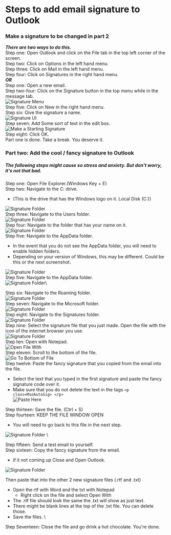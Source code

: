 # Steps to add email signature to Outlook
### Make a signature to be changed in part 2
___There are two ways to do this.___  \
Step one: Open Outlook and click on the File tab in the top left corner of the screen.  \
Step two: Click on Options in the left hand menu.  \
Step three: Click on Mail in the left hand menu.  \
Step four: Click on Signatures in the right hand menu.  \
___OR___  \
Step one: Open a new email.  \
Step two-four: Click on the Signature button in the top menu while in the message tab.\
![Signature Menu](https://raw.githubusercontent.com/Karavan-Trailers/How-To-Sheets/main/img/esig/outlook/OutlookStep1.png)  \
Step five: Click on New in the right hand menu.  \
Step six: Give the signature a name.\
![Signature UI](https://raw.githubusercontent.com/Karavan-Trailers/How-To-Sheets/main/img/esig/outlook/OutlookStep2.png)  \
Step seven: Add Some sort of text in the edit box.\
![Make a Starting Signature](https://raw.githubusercontent.com/Karavan-Trailers/How-To-Sheets/main/img/esig/outlook/OutlookStep3.png)\
Step eight: Click OK.  \
Part one is done.  Take a break.  You deserve it.  

### Part two: Add the cool / fancy signature to Outlook
##### The following steps might cause so stress and anxiety. But don't worry, it's not that bad.
Step one: Open File Explorer.(Windows Key + E)  \
Step two: Navigate to the C: drive. 
 + (This is the drive that has the Windows logo on it. Local Disk (C:))  

![Signature Folder](https://raw.githubusercontent.com/Karavan-Trailers/How-To-Sheets/main/img/esig/windows/Step1.png)  \
Step three: Navigate to the Users folder. \
![Signature Folder](https://raw.githubusercontent.com/Karavan-Trailers/How-To-Sheets/main/img/esig/windows/Step2.png)\
Step four: Navigate to the folder that has your name on it.\
![Signature Folder](https://raw.githubusercontent.com/Karavan-Trailers/How-To-Sheets/main/img/esig/windows/Step3.png)\
Step five: Navigate to the AppData folder.  
+ In the event that you do not see the AppData folder, you will need to enable hidden folders.  
+ Depending on your version of Windows, this may be different. Could be this or the next screenshot.  

![Signature Folder](https://raw.githubusercontent.com/Karavan-Trailers/How-To-Sheets/main/img/esig/windows/Step4_A.png)\
Step five: Navigate to the AppData folder.  \
![Signature Folder](https://raw.githubusercontent.com/Karavan-Trailers/How-To-Sheets/main/img/esig/windows/Step4_B.png)\
<!-- ![Signature Folder](https://raw.githubusercontent.com/Karavan-Trailers/How-To-Sheets/main/img/esig/windows/Step5.png)\ -->
Step six: Navigate to the Roaming folder.  \
![Signature Folder](https://raw.githubusercontent.com/Karavan-Trailers/How-To-Sheets/main/img/esig/windows/Step6.png)\
Step seven: Navigate to the Microsoft folder.\
![Signature Folder](https://raw.githubusercontent.com/Karavan-Trailers/How-To-Sheets/main/img/esig/windows/Step7.png)\
Step eight: Navigate to the Signatures folder.\
![Signature Folder](https://raw.githubusercontent.com/Karavan-Trailers/How-To-Sheets/main/img/esig/windows/Step8.png)\
Step nine: Select the signature file that you just made. Open the file with the icon of the internet browser you use.\
![Signature Folder](https://raw.githubusercontent.com/Karavan-Trailers/How-To-Sheets/main/img/esig/outlook/OutlookStep4.png)  \
Step ten: Open with Notepad.\
![Open File With](https://raw.githubusercontent.com/Karavan-Trailers/How-To-Sheets/main/img/esig/outlook/OutlookStep5.png)\
Step eleven: Scroll to the bottom of the file.\
![Go To Bottom of File](https://raw.githubusercontent.com/Karavan-Trailers/How-To-Sheets/main/img/esig/outlook/OutlookStep6.png)  \
Step twelve: Paste the fancy signature that you copied from the email into the file.
+ Select the text that you typed in the first signature and paste the fancy signature code over it.
+ Make sure that you do not delete the text in the tags `<p class=MsoAutoSig> </p>` \
![Paste Here](https://raw.githubusercontent.com/Karavan-Trailers/How-To-Sheets/main/img/esig/outlook/OutlookStep7.png)

Step thirteen: Save the file. (Ctrl + S)  \
Step fourteen: KEEP THE FILE WINDOW OPEN 
+ You will need to go back to this file in the next step.  

![Signature Folder](https://raw.githubusercontent.com/Karavan-Trailers/How-To-Sheets/main/img/esig/outlook/OutlookStep4.png)  \


Step fifteen: Send a test email to yourself.  \
Step sixteen: Copy the fancy signature from the email.
+ if it not coming up Close and Open Outlook.  

![Signature Folder](https://raw.githubusercontent.com/Karavan-Trailers/How-To-Sheets/main/img/esig/outlook/Sig.png)

Then paste that into the other 2 new signature files (.rtf and .txt)
+ Open the rtf with Word and the txt with Notepad
    + Right click on the file and select Open With
+ The .rtf file should look the same the .txt will show as just text.
+ There might be blank lines at the top of the .txt file.  You can delete those. 
+ Save the files.  \


Step Seventeen: Close the file and go drink a hot chocolate. You're done.